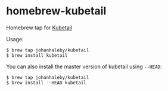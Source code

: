 # homebrew-kubetail

Homebrew tap for [Kubetail](https://github.com/johanhaleby/kubetail)

Usage:
  
	$ brew tap johanhaleby/kubetail
	$ brew install kubetail


You can also install the master version of kubetail using `--HEAD`:

	$ brew tap johanhaleby/kubetail
	$ brew install --HEAD kubetail